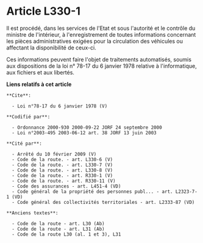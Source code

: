 # Article L330-1

Il est procédé, dans les services de l'Etat et sous l'autorité et le contrôle du ministre de l'intérieur, à l'enregistrement
de toutes informations concernant les pièces administratives exigées pour la circulation des véhicules ou affectant la
disponibilité de ceux-ci. 

Ces informations peuvent faire l'objet de traitements automatisés, soumis aux dispositions de la loi n° 78-17 du 6 janvier
1978 relative à l'informatique, aux fichiers et aux libertés.

**Liens relatifs à cet article**

	**Cite**:

	  - Loi n°78-17 du 6 janvier 1978 (V)

	**Codifié par**:

	  - Ordonnance 2000-930 2000-09-22 JORF 24 septembre 2000
	  - Loi n°2003-495 2003-06-12 art. 38 JORF 13 juin 2003

	**Cité par**:

	  - Arrêté du 10 février 2009 (V)
	  - Code de la route. - art. L330-6 (V)
	  - Code de la route. - art. L330-7 (V)
	  - Code de la route. - art. L330-8 (V)
	  - Code de la route. - art. R330-1 (V)
	  - Code de la route. - art. R330-11 (V)
	  - Code des assurances - art. L451-4 (VD)
	  - Code général de la propriété des personnes publ... - art. L2323-7-1 (VD)
	  - Code général des collectivités territoriales - art. L2333-87 (VD)

	**Anciens textes**:

	  - Code de la route - art. L30 (Ab)
	  - Code de la route - art. L31 (Ab)
	  - Code de la route L30 (al. 1 et 3), L31
